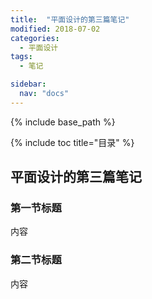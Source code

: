 ```yaml
---
title:  "平面设计的第三篇笔记"
modified: 2018-07-02
categories: 
  - 平面设计
tags:
  - 笔记

sidebar:
  nav: "docs"
---
```


{% include base_path %}

{% include toc title="目录" %}


## 平面设计的第三篇笔记

### 第一节标题

内容

### 第二节标题

内容